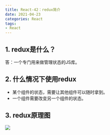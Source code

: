 ```yaml
---
title: React-42：redux简介
date: 2021-04-23
categories: React
tags: 
- React
---
```

## 1. redux是什么？
答：一个专门用来做管理状态的JS库。
## 2. 什么情况下使用redux
* 某个组件的状态，需要让其他组件可以随时拿到。
* 一个组件需要改变另一个组件的状态。

## 3. redux原理图
![](https://img-blog.csdnimg.cn/img_convert/89492a04f432c1e27d5cfb548aa2a74c.png)